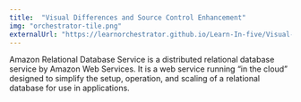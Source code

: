 ```yaml
---
title:  "Visual Differences and Source Control Enhancement"
img: "orchestrator-tile.png"
externalUrl: "https://learnorchestrator.github.io/Learn-In-five/Visual-Source-Control/"
---
```

Amazon Relational Database Service is a distributed relational database service by Amazon Web Services. It is a web service running “in the cloud” designed to simplify the setup, operation, and scaling of a relational database for use in applications.